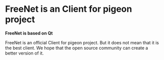 # FreeNet is an Client for pigeon project

**FreeNet is based on Qt**

FreeNet is an official Client for pigeon project. But it does not mean that it is the best client.
We hope that the open source community can create a better version of it.
